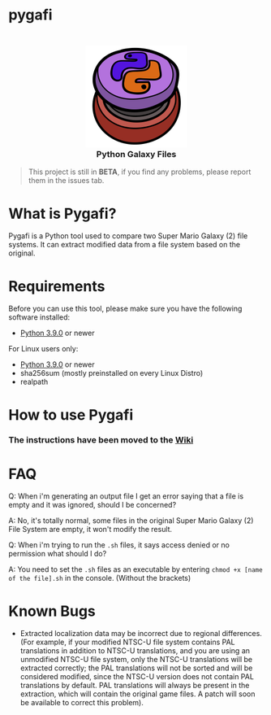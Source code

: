 # pygafi
<h3 align="center">
  <br>
  <img src="https://github.com/LariVille/pygafi/blob/main/logo.png" alt="Pygafi logo"/>
  <br>
  <b>Python Galaxy Files</b>
  <br>
</h3>

> This project is still in **BETA**, if you find any problems, please report them in the issues tab.

# What is Pygafi?
Pygafi is a Python tool used to compare two Super Mario Galaxy (2) file systems.
It can extract modified data from a file system based on the original.

# Requirements

Before you can use this tool, please make sure you have the following software installed:
* [Python 3.9.0](https://www.python.org/) or newer

For Linux users only:
* [Python 3.9.0](https://www.python.org/) or newer
* sha256sum (mostly preinstalled on every Linux Distro)
* realpath

# How to use Pygafi

### The instructions have been moved to the [Wiki](https://github.com/LariVille/pygafi/wiki)

# FAQ

Q: When i'm generating an output file I get an error saying that a file is empty and it was ignored, should I be concerned?

A: No, it's totally normal, some files in the original Super Mario Galaxy (2) File System are empty, it won't modify the result.


Q: When i'm trying to run the `.sh` files, it says access denied or no permission what should I do?

A: You need to set the `.sh` files as an executable by entering `chmod +x [name of the file].sh` in the console. (Without the brackets)


# Known Bugs

* Extracted localization data may be incorrect due to regional differences.
(For example, if your modified NTSC-U file system contains PAL translations in addition to NTSC-U translations, and you are using an unmodified NTSC-U file system, only the NTSC-U translations will be extracted correctly; the PAL translations will not be sorted and will be considered modified, since the NTSC-U version does not contain PAL translations by default. PAL translations will always be present in the extraction, which will contain the original game files. A patch will soon be available to correct this problem).
